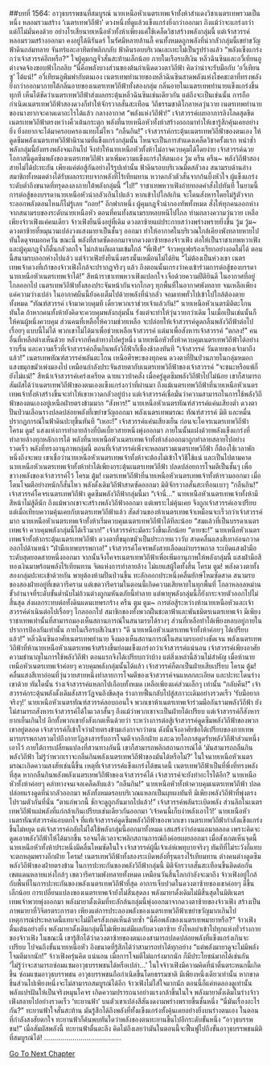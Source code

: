 ##บทที่ 1564: อาวุธบรรพชนที่สมบูรณ์
นายเหนือหัวเนตรเทพเจ้าทั้งห้าสำแดงวิชาเนตรเทพรวมเป็นหนึ่ง หลอมรวมสร้าง ‘เนตรเทพวิถีฟ้า’ ดวงหนึ่งที่ดูแล้วแข็งแกร่งยิ่งกว่าออกมา
ถึงแม้ว่าจะแกร่งกว่า แต่ก็ไม่มั่นคงด้วย
อย่างไรเสียนายเหนือหัวทั้งห้าเพียงแค่ใช้เคล็ดวิชาสร้างพลังกลุ่มนี้ แต่เจ้าสวรรค์หลอมรวมสร้างออกมา คงอยู่ได้นิรันดร์
ในรัศมีหลายล้านลี้ คนทั้งหมดถูกพลังที่น่ากลัวกลุ่มนี้เขย่าขวัญ
ฟ้าดินถล่มทลาย จันทร์และอาทิตย์พลิกกลับ ฟ้าดินรอบบริเวณเละเทะไม่เป็นรูปร่างแล้ว
“พลังแข็งแกร่งกว่าเจ้าสวรรค์อีกหรือ?”
ใจผู้คุมกฎจั่วสั่นสะท้านเล็กน้อย
ภายในเรือรบสีเงิน หลิ่วฉินซินและอวี่เทียนอูต่างจดจ้องขอบฟ้าไกลลิบ
“นี่คือพลังบางส่วนของต้นกำเนิดดวงตาวิถีฟ้า คิดว่าน่าจะรับมือกับ ‘อวี่เทียนซู’ ได้แน่!”
อวี่เทียนอูพึมพำกับตนเอง
เนตรเทพทำนายของหลิ่วฉินซินสาดพลังแห่งโชคชะตาที่ทรงพลังยิ่งกว่าออกมาภายใต้กลิ่นอายของเนตรเทพวิถีฟ้าทั้งสองกลุ่ม กลิ่นอายในเนตรเทพทำนายแข็งแกร่งขึ้นทุกที
เห็นได้ชัดว่าเนตรเทพวิถีฟ้าส่งผลกระตุ้นหลิ่วฉินซินเช่นเดียวกัน
แต่ถึงจะเป็นเช่นนั้น การถือกำเนิดเนตรเทพวิถีฟ้าสองดวงก็ทำให้จักรวาลสั่นสะเทือน วิถีธรรมชาติโกลาหลวุ่นวาย เนตรเทพทำนายของนางยากจะคาดเดาอะไรได้แล้ว
กลางอากาศ
“พลังแห่งวิถีฟ้า!”
เจ้าสวรรค์เผยอาการลิงโลดสุดขีด เนตรเทพวิถีฟ้าตรงหว่างคิ้วเต้นกระตุก
พลังที่นายเหนือหัวทั้งห้าสร้างออกมาทำให้เขารู้สึกคุ้นเคยอย่างยิ่ง ยิ่งอยากจะได้มาครอบครองแทบไม่ไหว
“กลืนกิน!”
เจ้าสวรรค์กระตุ้นเนตรเทพวิถีฟ้าของตนเอง ให้ดูดซึมพลังเนตรเทพวิถีฟ้านิรนามที่แข็งแกร่งกลุ่มนั้น
ไหนจะเป็นการสำแดงเคล็ดวิชาครั้งแรก หนำซ้ำพลังกลุ่มนี้ยังทรงพลังจนเกินไป จึงทำให้นายเหนือหัวทั้งห้าไม่อาจควบคุมได้โดยง่าย
เจ้าสวรรค์ฉวยโอกาสนี้ดูดซึมพลังของเนตรเทพวิถีฟ้า มาเพิ่มความแข็งแกร่งให้ตนเอง
วู้ม ครืน ครืน~
พลังวิถีฟ้าสองสายไม่ได้ปะทะกัน เพียงแค่ต่อสู้กันอย่างไร้รูปเท่านั้น ฟ้าดินรอบบริเวณมืดสลัวลง
สนามรบด้านล่าง สมาชิกทั้งหมดต่างได้รับผลกระทบจากพลังที่ไร้เทียมทาน หวาดกลัวตัวสั่นจากก้นบึ้งหัวใจ ผู้แข็งแกร่งระดับต่ำถึงขนาดที่ทรุดลงลงภายใต้พลังกลุ่มนี้
“ไป!”
ราชาเทพหวาเฟิงถ่ายทอดคำสั่งไปทันที
ในยามนี้ การต่อสู้ของบรรดานายเหนือหัวน่ากลัวเกินไปแล้ว หากเข้าไปใกล้เกิน จะโดนสังหารโดยไม่รู้ตัวจากระลอกพลังตอนไหนก็ไม่รู้เลย
“ถอย!”
อีกฟากหนึ่ง ผู้คุมกฎจั่วนำกองทัพทั้งหมด สั่งให้ทุกคนออกห่างจากสนามรบของระดับนายเหนือหัว
ตอนที่คนทั้งสนามรบหลบหนีไปไกล ท่ามกลางความวุ่นวาย เหลือเพียงจ้าวเฟิงแค่คนเดียว
จ้าวเฟิงยืนนิ่งอยู่ที่เดิม ดวงตาซ้ายแผ่ประกายสว่างพร่างพรายยิ่งขึ้น
วู้ม วู้ม~
ดวงตาซ้ายที่หมุนวนเปล่งวงแสงมายาเป็นชั้นๆ ออกมา ทำให้อากาศในบริเวณใกล้เคียงพังทลายหายไปทันใดดุจหมอกควัน
ขณะนี้ พลังที่สาดซัดออกมาจากดวงตาซ้ายของจ้าวเฟิง ต่อให้เป็นราชาเทพหวาเฟิงและผู้คุมกฎจั่วก็ตื่นกลัวตกใจ ไม่กล้าผลีผลามเข้มใกล้
“พี่เฟิง!”
จ้าวหยูเฟยร้องเรียกอย่างอดไม่ได้
ตอนนี้สนามรบออกห่างไปแล้ว แต่จ้าวเฟิงยังยืนนิ่งตรงนั้นเหมือนไม่ได้ยิน
“ไม่ต้องเป็นห่วงเขา เนตรเทพเจ้าดวงที่เก้าของจ้าวเฟิงใกล้จะปรากฏจริงๆ แล้ว ถึงตอนนั้นเกรงว่าคงเข้าร่วมการต่อสู้ของบรรดานายเหนือหัวเนตรเทพเจ้าได้!”
สีหน้าราชาเทพหวาเฟิงแปลกใจ เจือด้วยความปีติยินดี
ในอากาศที่อยู่ไกลออกไป
เนตรเทพวิถีฟ้าทั้งสองประจันหน้ากันจากไกลๆ ทุกพื้นที่ในอากาศพังทลาย จนเหลือเพียงแค่ความว่างเปล่า
ในอากาศผืนนี้ยังคงเต็มไปด้วยพลังที่น่ากลัว จอมเทพทั่วไปเข้าไปใกล้ต้องตายทั้งหมด
“ทัณฑ์สวรรค์ เจ้ามาควบคุมที เดี๋ยวพวกเราช่วยเจ้าแล้วกัน!”
นายเหนือหัวเนตรมิติตะโกนทันใด
ถ้าหากคนทั้งห้ายังคิดจะควบคุมพลังกลุ่มนั้น รังแต่จะทำให้วุ่นวายกว่าเดิม
ในเมื่อเป็นเช่นนั้นก็ให้คนผู้หนึ่งควบคุม ส่วนคนที่เหลือให้ความช่วยเหลือ
จะปล่อยให้เจ้าสวรรค์ดูดกลืนพลังวิถีฟ้าต่อไปเรื่อยๆ แบบนี้ไม่ได้ พวกเขาไม่ได้มาเพื่อช่วยเหลือเจ้าสวรรค์ แต่มาเพื่อสังหารเจ้าสวรรค์
“ตกลง!”
คนอื่นที่เหลือต่างเห็นด้วย
หลังจากที่คลำทางไปครู่หนึ่ง นายเหนือหัวทั้งห้าควบคุมเนตรเทพวิถีฟ้าได้อย่างราบรื่น
และความเร็วที่เจ้าสวรรค์กลืนกินพลังวิถีฟ้าก็เชื่องช้าลงทันที
“เจ้าสวรรค์ วันตายของเจ้ามาถึงแล้ว!”
เนตรเทพทัณฑ์สวรรค์พลันตะโกน
เหนือศีรษะของทุกคน ดวงตาที่ปั่นป่วนภายในกลุ่มหมอกแสงขมุกขมัวเพ่งมองไป เหมือนกำลังประจันสายตากับเนตรเทพวิถีฟ้าของเจ้าสวรรค์
“จะชนะหรือแพ้ก็ยังไม่แน่!”
สีหน้าเจ้าสวรรค์เคร่งเครียด ฉายแววบ้าคลั่ง
เมื่อครู่ดูดซึมพลังวิถีฟ้าไปไม่น้อย เขาก็สามารถสัมผัสได้ว่าเนตรเทพวิถีฟ้าของตนเองแข็งแกร่งกว่าที่ผ่านมา
ถึงแม้เนตรเทพวิถีฟ้าที่นายเหนือหัวเนตรเทพเจ้าทั้งห้าสร้างขึ้นจะทำให้เขาหวาดกลัวอยู่บ้าง แต่เจ้าสวรรค์เชื่อมั่นว่าความสามารถในการใช้พลังวิถีฟ้าของตนเองอยู่เหนือฝ่ายตรงข้ามมาก
“สังหาร!”
นายเหนือหัวเนตรทัณฑ์สวรรค์แค่นเสียงต่ำ
ดวงตาปั่นป่วนเลือนรางปลดปล่อยพลังที่เขย่าขวัญออกมา
พลังเนตรเทพมรณะ ทัณฑ์สวรรค์ มิติ และหมื่นปรากฏการณ์ในฟ้าดินปะทุขึ้นทันที
“เหอะ!”
เจ้าสวรรค์แค่นเสียงเย็น ก่อนจะโคจรเนตรเทพวิถีฟ้า
โครม ตูม!
แสงแห่งการทำลายล้างที่บิดเบี้ยวสายหนึ่งพุ่งออกมา ภายในนั้นแฝงด้วยพลังแข็งแกร่งที่ทำลายล้างทุกหลักการได้
พลังที่นายเหนือหัวเนตรเทพเจ้าทั้งห้าส่งออกมาถูกทำลายสลายไปอย่างรวดเร็ว
พลังที่ทรงอานุภาพกลุ่มนี้ ตอนที่เจ้าสวรรค์เพิ่งจะหลอมรวมเนตรเทพวิถีฟ้า ก็ต้องใช้เวลาพักหนึ่งถึงจะพบ เขาเชื่อว่านายเหนือหัวเนตรเทพเจ้าทั้งห้าจะต้องไม่เข้าใจวิธีใช้แน่
และเป็นไปตามคาด นายเหนือหัวเนตรเทพเจ้าทั้งห้าทำได้เพียงกระตุ้นเนตรเทพวิถีฟ้า ปลดปล่อยการโจมตีเป็นชั้นๆ เพื่อขวางพลังของเจ้าสวรรค์ไว้
โครม ตู้ม!
เนตรเทพวิถีฟ้าที่นายเหนือหัวเนตรเทพเจ้าทั้งห้ารวมออกมา เมื่อโดนโจมตีอย่างหนักก็สั่นไหว พลังดั้งเดิมวิถีฟ้าสาดซัดออกมา มิติจักรวาลสั่นสะเทือนเบาๆ
“กลืนกิน!”
เจ้าสวรรค์โคจรเนตรเทพวิถีฟ้า ดูดซึมพลังวิถีฟ้ากลุ่มนี้มา
“เจ้านี่…”
นายเหนือหัวเนตรเทพเจ้าทั้งห้ามีสีหน้าไม่สู้ดีนัก
ถึงแม้พวกเขาจะสร้างพลังวิถีฟ้าออกมา แต่เพราะไม่คุ้นเคย จึงถูกเจ้าสวรรค์เอาเปรียบ
แต่เมื่อเทียบความคุ้นเคยกับเนตรเทพวิถีฟ้าแล้ว สัดส่วนของห้าเนตรเทพเจ้าเหมือนจะเร็วกว่าเจ้าสวรรค์มาก
นายเหนือหัวเนตรเทพเจ้าทั้งห้าเริ่มควบคุมเนตรเทพวิถีฟ้าได้ทีละน้อย
“สมแล้วที่เป็นบรรดาเนตรเทพเจ้า ควบคุมพลังกลุ่มนี้ได้เร็วมาก!”
เจ้าสวรรค์ระมัดระวังขึ้นเล็กน้อย
“ตายซะ!”
นายเหนือหัวเนตรเทพเจ้าทั้งห้ากระตุ้นเนตรเทพวิถีฟ้า ดวงตาที่ขมุกขมัวเป็นประกายแวววับ สาดคลื่นแสงสีเทาอ่อนกวาดออกไปด้านหน้า
“ฝ่ามือเทพบรรพกาล!”
เจ้าสวรรค์โคจรพลังสายเลือดเผ่าบรรพกาล ระเบิดแสงฝ่ามือระดับสุดยอดสายหนึ่งออกมา จากนั้นจึงโคจรเนตรเทพวิถีฟ้าเพื่อเพิ่มอานุภาพให้พลังกลุ่มนี้
แสงฝ่ามือสีทองเงินมาพร้อมพลังไร้เทียมทาน จิตแห่งการทำลายล้าง ไม่แยแสผู้ใดทั้งสิ้น
โครม ตูม!
พลังดวงตาทั้งสองกลุ่มปะทะเข้าด้วยกัน พายุต้องห้ามปั่นป่วนขึ้น ทะลักออกประหนึ่งคลื่นยักษ์โหมซัดสาด
สนามรบของสองฝ่ายอยู่ที่เขตวารีคราม
แต่เขตวารีครามในตอนนี้เกิดความเสียหายในทุกพื้นที่ โกลาหลอลหม่าน ขั้วอำนาจที่ระดับขั้นต่ำนับไม่ถ้วนต่างถูกมหันตภัยนี้ทำลาย
แต่พายุพลังกลุ่มนี้ก็ยังกระจายตัวออกไปไม่สิ้นสุด ส่งผลกระทบต่อทั้งดินแดนเทพรกร้าง
ครืน ตูม ตูม~
การต่อสู้ระหว่างห้านายเหนือหัวและเจ้าสวรรค์ดำเนินต่อไปเรื่อยๆ
ไกลออกไป สมาชิกของทั้งพวกฝืนชะตาฟ้าและพันธมิตรเนตรเทพเจ้า มีเพียงราชาเทพเท่านั้นที่สามารถมองเห็นสถานการณ์ในสนามรบได้รางๆ ส่วนที่เหลือทำได้เพียงหลบอยู่ภายในปราการป้องกันเท่านั้น
ภายในเรือรบสีเงินขาว
“ดี นายเหนือหัวเนตรเทพเจ้าทั้งห้าค่อยๆ ได้เปรียบแล้ว!”
หลิ่วฉินซินอาศัยเนตรเทพทำนาย จึงมองเห็นสถานการณ์ในสนามรบอย่างชัดเจน
พลังเนตรเทพวิถีฟ้าที่ห้านายเหนือหัวเนตรเทพเจ้าสร้างขึ้นย่อมแข็งแกร่งกว่าเจ้าสวรรค์แน่นอน
เจ้าสวรรค์เพียงอาศัยความชำนาญในการใช้พลังวิถีฟ้า ตอนแรกจึงได้เปรียบกว่าบ้าง แต่สิ่งเหล่านี้ล้วนไม่สำคัญ เมื่อห้านายเหนือหัวเนตรเทพเจ้าค่อยๆ ควบคุมพลังกลุ่มนั้นได้แล้ว เจ้าสวรรค์ก็ตกเป็นฝ่ายเสียเปรียบ
โครม ตู้ม!
คลื่นแสงสีเทาอ่อนที่วุ่นวายสายหนึ่งทำลายการโจมตีของเจ้าสวรรค์จนแหลกละเอียด และปะทะโดนร่างเขาด้วย
ทันใดนั้น ร่างเจ้าสวรรค์แหลกไปเกือบทั้งหมด เหลือเพียงแค่ส่วนเล็กๆ เท่านั้น
“กลับคืน!”
เจ้าสวรรค์กระตุ้นพลังดั้งเดิมสังสารวัฏจนถึงขีดสุด ร่างกายฟื้นกลับไปสู่สภาวะเดิมอย่างรวดเร็ว
‘รับมือยากจริงๆ!’
นายเหนือหัวเนตรทัณฑ์สวรรค์ลอบถอนใจ
พวกเขาห้าเนตรเทพเจ้าร่วมมือกันรวมพลังวิถีฟ้า ยังไม่สามารถสังหารเจ้าสวรรค์ได้ในเวลาสั้นๆ
ถึงแม้ว่าพวกเขาจะเป็นฝ่ายได้เปรียบ แต่เจ้าสวรรค์ก็สังหารยากเย็นเกินไป อีกทั้งพวกเขายังสังเกตเห็นด้วยว่า ระหว่างการต่อสู้เจ้าสวรรค์ดูดซึมพลังวิถีฟ้าของพวกเขาอยู่ตลอด
เจ้าสวรรค์ก็เข้าใจว่าฝ่ายตรงข้ามเก่งกาจกว่าตน ดังนั้นจึงอาศัยข้อได้เปรียบของกายเทพมารบรรพกาลรวมไปถึงกายวัฏสงสารรับการโจมตีจากอีกฝ่าย และฉวยโอกาสดูดรับพลังวิถีฟ้าส่วนหนึ่งเอาไว้
ภายใต้การเปลี่ยนแปลงที่สวนทางกันนี้ เขาก็สามารถพลิกสถานการณ์ได้
‘มันสามารถกลืนกินพลังวิถีฟ้า ไม่รู้ว่าพวกเราจะกลืนกินพลังเนตรเทพวิถีฟ้าของมันได้หรือไม่?’
ในใจนายเหนือหัวเนตรมรณะเกิดความสงสัยเช่นนี้ขึ้น
เหตุที่เจ้าสวรรค์แข็งแกร่งได้ขนาดนี้ เนตรเทพวิถีฟ้าเป็นที่พึ่งที่ทรงพลังที่สุด หากกลืนกินพลังพลังเนตรเทพวิถีฟ้าของเจ้าสวรรค์ได้ เจ้าสวรรค์จะยังทำอะไรได้อีก?
นายเหนือหัวทั้งห้าค่อยๆ คลำทางจนเจอเคล็ดลับแล้ว
“กลืนกิน!”
นายเหนือหัวทั้งห้าควบคุมเนตรเทพวิถีฟ้า ปลดปล่อยแรงดูดที่น่ากลัวออกมา
พลังทั้งหมดรอบบริเวณแหลกเป็นผุยผงทันที มีเพียงพลังวิถีฟ้าที่พุ่งตรงไปรวมตัวกันที่นั่น
“ตาแก่พวกนี้ ชักจะดูถูกกันมากไปแล้ว!”
เจ้าสวรรค์พลันระเบิดพลัง ส่วนลึกในเนตรเทพวิถีฟ้าแผ่พลังที่แก่กล้าเกินเปรียบเช่นเดียวกันออกมา
‘เจ้าคนนี้เก็บงำพลังเอาไว้!’
นายเหนือหัวเนตรทัณฑ์สวรรค์แอบตกใจ
ที่แท้เจ้าสวรรค์ดูดซึมพลังวิถีฟ้าของพวกเขา เนตรเทพวิถีฟ้ากำลังแข็งแกร่งขึ้นไม่หยุด
แต่เจ้าสวรรค์กลับไม่ได้ใช้พลังกลุ่มนี้ออกมาทั้งหมด เสแสร้งว่าอ่อนแอมาตลอด เพราะคิดจะดูดเอาพลังวิถีฟ้าให้ได้มากขึ้น รอจนได้เวลาจะพลิกสถานการณ์ถึงค่อยเผยออกมา
เมื่อสังเกตเห็นจุดนี้ นายเหนือหัวทั้งห้าประหนึ่งมีคลื่นโหมซัดในใจ
เจ้าสวรรค์ผู้นี้เจ้าเล่ห์เพทุบายจริงๆ ทันทีที่ไม่ระวังก็แทบจะตกหลุมพรางอีกฝ่าย
โครม!
เนตรเทพวิถีฟ้าทั้งสองระเบิดพลังที่รุนแรงไร้เทียมทาน ต่างคนต่างดูดซึมพลังวิถีฟ้าของฝ่ายตรงข้าม
ในการปะทะกันของพลังวิถีฟ้ากลุ่มนี้ มิติจักรวาลสั่นสะเทือนขึ้นติดต่อกัน เขตแดนหลายแห่งใกล้ๆ เขตวารีครามพังทลายทั้งหมด เหมือนวันสิ้นโลกกำลังจะมาถึง
จ้าวเฟิงอยู่ใกล้กับพื้นที่ในการปะทะกันของพลังเนตรเทพวิถีฟ้าที่สุด
อาการเจ็บปวดในดวงตาซ้ายของเขาค่อยๆ ดีขึ้นเล็กน้อย
การเปลี่ยนแปลงของเนตรเทพเจ้ายังไม่สิ้นสุดลง พลังมายาดั้งเดิมไม่มีสิ้นสุดในมิติเนตรเทพเจ้าพวยพุ่งออกมา
พลังมายาดั้งเดิมที่ทะลักล้นกลุ่มนี้พุ่งออกมาจากดวงตาซ้ายของจ้าวเฟิง สร้างเป็นภาพมายาที่วิจิตรตระการตา
เพียงแต่การประลองพลังของเนตรเทพวิถีฟ้าเขย่าขวัญมากเกินไป เหตุการณ์ประหลาดนี้แทบจะไม่มีใครสังเกตเห็นด้วยซ้ำ
“นี่คือพลังของเนตรเทพมายาหรือ?”
จ้าวเฟิงตื่นเต้นอย่างยิ่ง
พลังมายาดั้งเดิมกลุ่มนี้ไม่เพียงแต่มีผลกับดวงตาซ้าย ยังไหลบ่าเข้าไปทุกแห่งทั่วร่างกายของจ้าวเฟิง
ในขณะนี้ เขารู้สึกได้ว่าดวงตาซ้ายของตนเองสามารถปลดปล่อยพลังที่แข็งแกร่งเกินจะเปรียบ ไปจนถึงขั้นนายเหนือหัว ถึงขนาดที่รู้สึกได้ว่าสามารถทำได้ทุกอย่าง
“แต่พลังมายาดูจะไม่มีพลังโจมตีมากนัก!”
จ้าวเฟิงครุ่นคิด
แน่นอน เมื่อการโจมตีไม่แกร่งมากนัก ก็มีประโยชน์มากได้เช่นกัน
‘ไม่รู้ว่าจะสามารถซ่อมแซมอาวุธบรรพชนได้หรือเปล่า…’
ในใจจ้าวเฟิงมีความคิดที่น่าตื่นตระหนกนี้เกิดขึ้น
ซ่อมแซมอาวุธบรรพชน อาวุธบรรพชนถือกำเนิดขึ้นโดยธรรมชาติ มีเพียงหนึ่งเดียวเท่านั้น หากขาดชิ้นส่วนไปเพียงหนึ่งจะไม่สามารถสมบูรณ์ได้อีก
จ้าวเฟิงไม่ใส่ใจมากนัก ตอนนี้ก็แค่ทดลองดูเท่านั้น
พลังแปรฝันให้เป็นจริงหมุนโคจร เกิดความปรารถนาอย่างแรงกล้าขึ้นในใจ
พลังมายาดั้งเดิมในร่างจ้าวเฟิงสลายไปอย่างรวดเร็ว
‘ทะยานฟ้า’ บนตัวเขาเปล่งสีสันงดงามพร่างพรายขึ้นชั้นหนึ่ง
“นี่มันเรื่องอะไรกัน?”
ทะยานฟ้าใจสั่นสะท้าน มันรู้สึกได้ถึงพลังที่ทั้งแข็งแกร่งทั้งคุ้นเคยอย่างยิ่งบนร่างตนเอง
ในตอนที่กำลังสงสัยตกใจ ทะยานฟ้าก็ค้นพบทันใดว่าพลังของตนทะยานขึ้นไปอีกระดับขั้นหนึ่ง
“อาวุธบรรพชน!”
เมื่อสัมผัสพลังนี้ ทะยานฟ้าตื่นตะลึง
คิดไม่ถึงเลยว่ามันในตอนนี้จะฟื้นฟูไปถึงขั้นอาวุธบรรพชนมิติที่สมบูรณ์ได้!
......................................


[Go To Next Chapter]( ./421.md)